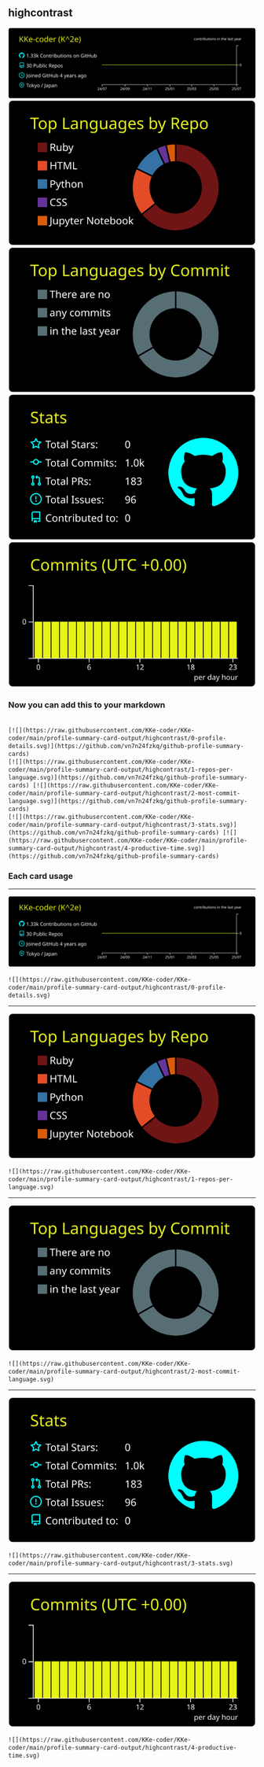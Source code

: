 ## highcontrast

[![](./0-profile-details.svg)](https://github.com/vn7n24fzkq/github-profile-summary-cards)
[![](./1-repos-per-language.svg)](https://github.com/vn7n24fzkq/github-profile-summary-cards) [![](./2-most-commit-language.svg)](https://github.com/vn7n24fzkq/github-profile-summary-cards)
[![](./3-stats.svg)](https://github.com/vn7n24fzkq/github-profile-summary-cards) [![](./4-productive-time.svg)](https://github.com/vn7n24fzkq/github-profile-summary-cards)
### Now you can add this to your markdown
```

[![](https://raw.githubusercontent.com/KKe-coder/KKe-coder/main/profile-summary-card-output/highcontrast/0-profile-details.svg)](https://github.com/vn7n24fzkq/github-profile-summary-cards)
[![](https://raw.githubusercontent.com/KKe-coder/KKe-coder/main/profile-summary-card-output/highcontrast/1-repos-per-language.svg)](https://github.com/vn7n24fzkq/github-profile-summary-cards) [![](https://raw.githubusercontent.com/KKe-coder/KKe-coder/main/profile-summary-card-output/highcontrast/2-most-commit-language.svg)](https://github.com/vn7n24fzkq/github-profile-summary-cards)
[![](https://raw.githubusercontent.com/KKe-coder/KKe-coder/main/profile-summary-card-output/highcontrast/3-stats.svg)](https://github.com/vn7n24fzkq/github-profile-summary-cards) [![](https://raw.githubusercontent.com/KKe-coder/KKe-coder/main/profile-summary-card-output/highcontrast/4-productive-time.svg)](https://github.com/vn7n24fzkq/github-profile-summary-cards)

```

### Each card usage
---

![](./0-profile-details.svg)

```
![](https://raw.githubusercontent.com/KKe-coder/KKe-coder/main/profile-summary-card-output/highcontrast/0-profile-details.svg)
```

    

---

![](./1-repos-per-language.svg)

```
![](https://raw.githubusercontent.com/KKe-coder/KKe-coder/main/profile-summary-card-output/highcontrast/1-repos-per-language.svg)
```

    

---

![](./2-most-commit-language.svg)

```
![](https://raw.githubusercontent.com/KKe-coder/KKe-coder/main/profile-summary-card-output/highcontrast/2-most-commit-language.svg)
```

    

---

![](./3-stats.svg)

```
![](https://raw.githubusercontent.com/KKe-coder/KKe-coder/main/profile-summary-card-output/highcontrast/3-stats.svg)
```

    

---

![](./4-productive-time.svg)

```
![](https://raw.githubusercontent.com/KKe-coder/KKe-coder/main/profile-summary-card-output/highcontrast/4-productive-time.svg)
```

    
